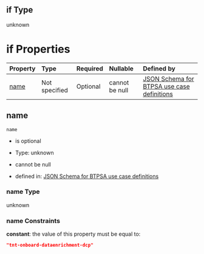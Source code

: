 ## if Type

unknown

# if Properties

| Property      | Type          | Required | Nullable       | Defined by                                                                                                                                                                                                        |
| :------------ | :------------ | :------- | :------------- | :---------------------------------------------------------------------------------------------------------------------------------------------------------------------------------------------------------------- |
| [name](#name) | Not specified | Optional | cannot be null | [JSON Schema for BTPSA use case definitions](btpsa-usecase-properties-services-items-allof-2-then-allof-55-if-properties-name.md "undefined#/properties/services/items/allOf/2/then/allOf/55/if/properties/name") |

## name



`name`

*   is optional

*   Type: unknown

*   cannot be null

*   defined in: [JSON Schema for BTPSA use case definitions](btpsa-usecase-properties-services-items-allof-2-then-allof-55-if-properties-name.md "undefined#/properties/services/items/allOf/2/then/allOf/55/if/properties/name")

### name Type

unknown

### name Constraints

**constant**: the value of this property must be equal to:

```json
"tnt-onboard-dataenrichment-dcp"
```
